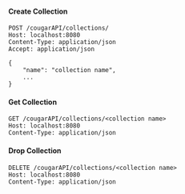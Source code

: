 #### Create Collection
```
POST /cougarAPI/collections/ 
Host: localhost:8080
Content-Type: application/json
Accept: application/json

{
    "name": "collection name",
    ...
}
```
#### Get Collection
```
GET /cougarAPI/collections/<collection name>
Host: localhost:8080
Content-Type: application/json
```

#### Drop Collection
```
DELETE /cougarAPI/collections/<collection name>
Host: localhost:8080
Content-Type: application/json
```